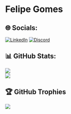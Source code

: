 # Felipe Gomes

## 🌐 Socials:
[![LinkedIn](https://img.shields.io/badge/LinkedIn-%230077B5.svg?logo=linkedin&logoColor=white)](https://www.linkedin.com/in/fgomesdeluna/)
[![Discord](https://img.shields.io/badge/Discord-%237289DA.svg?logo=discord&logoColor=white)](https://discord.gg/vDeTYkEycz)

## 📊 GitHub Stats:
![](https://github-readme-stats.vercel.app/api/top-langs/?username=f3gomes&theme=dark&hide_border=false&include_all_commits=true&count_private=true&layout=compact)</br>
![](https://github-readme-streak-stats.herokuapp.com/?user=f3gomes&theme=dark&hide_border=false)

## 🏆 GitHub Trophies
![](https://github-profile-trophy.vercel.app/?username=f3gomes&theme=radical&no-frame=false&no-bg=false&margin-w=4)
